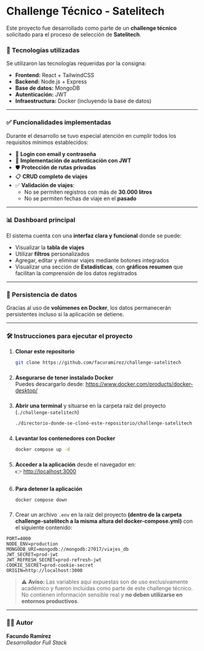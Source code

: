 # Challenge Técnico - Satelitech

Este proyecto fue desarrollado como parte de un **challenge técnico** solicitado para el proceso de selección de **Satelitech**.

### 🚀 Tecnologías utilizadas

Se utilizaron las tecnologías requeridas por la consigna:

- **Frontend:** React + TailwindCSS
- **Backend:** Node.js + Express
- **Base de datos:** MongoDB
- **Autenticación:** JWT
- **Infraestructura:** Docker (incluyendo la base de datos)

---

### ✅ Funcionalidades implementadas

Durante el desarrollo se tuvo especial atención en cumplir todos los requisitos mínimos establecidos:

- 🔐 **Login con email y contraseña**
- 🔑 **Implementación de autenticación con JWT**
- 🛡️ **Protección de rutas privadas**
- 📋 **CRUD completo de viajes**
- ✅ **Validación de viajes**:
  - No se permiten registros con más de **30.000 litros**
  - No se permiten fechas de viaje en el **pasado**

---

### 📊 Dashboard principal

El sistema cuenta con una **interfaz clara y funcional** donde se puede:

- Visualizar la **tabla de viajes**
- Utilizar **filtros** personalizados
- Agregar, editar y eliminar viajes mediante botones integrados
- Visualizar una sección de **Estadísticas**, con **gráficos resumen** que facilitan la comprensión de los datos registrados

---

### 💾 Persistencia de datos

Gracias al uso de **volúmenes en Docker**, los datos permanecerán persistentes incluso si la aplicación se detiene.

---

### 🛠️ Instrucciones para ejecutar el proyecto

1. **Clonar este repositorio**

   ```bash
   git clone https://github.com/facuramirez/challenge-satelitech
   ```

###

2. **Asegurarse de tener instalado Docker**  
   Puedes descargarlo desde: https://www.docker.com/products/docker-desktop/

###

3. **Abrir una terminal** y situarse en la carpeta raíz del proyecto (`./challenge-satelitech`)

   ```bash
   ./directorio-donde-se-clonó-este-repositorio/challenge-satelitech
   ```

###

4. **Levantar los contenedores con Docker**

   ```bash
   docker compose up -d
   ```

###

5. **Acceder a la aplicación** desde el navegador en:  
   👉 [http://localhost:3000](http://localhost:3000)

###

6. **Para detener la aplicación**

   ```bash
   docker compose down
   ```

###

7. Crear un archivo `.env` en la raíz del proyecto **(dentro de la carpeta challenge-satelitech a la misma altura del docker-compose.yml)** con el siguiente contenido:

```env
PORT=4000
NODE_ENV=production
MONGODB_URI=mongodb://mongodb:27017/viajes_db
JWT_SECRET=prod-jwt
JWT_REFRESH_SECRET=prod-refresh-jwt
COOKIE_SECRET=prod-cookie-secret
ORIGIN=http://localhost:3000
```

> ⚠️ **Aviso:** Las variables aquí expuestas son de uso exclusivamente académico y fueron incluidas como parte de este challenge técnico.  
> No contienen información sensible real y **no deben utilizarse en entornos productivos**.

---

### 👨‍💻 Autor

**Facundo Ramírez**  
_Desarrollador Full Stack_
